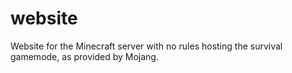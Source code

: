 # website
Website for the Minecraft server with no rules hosting the survival gamemode, as provided by Mojang.
